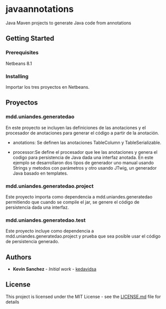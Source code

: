 # javaannotations
Java Maven projects to generate Java code from annotations


## Getting Started

### Prerequisites
Netbeans 8.1

### Installing
Importar los tres proyectos en Netbeans.

## Proyectos
### mdd.uniandes.generatedao
En este proyecto se incluyen las definiciones de las anotaciones y el procesador de anotaciones para generar el código a partir de la anotación.

* anotations: Se definen las anotaciones TableColumn y TableSerializable.

* processor:Se define el procesador que lee las anotaciones y genera el codigo para persistencia de Java dada una interfaz anotada. En este ejemplo se desarrollaron dos tipos de generador uno manual usando Strings y metodos con parámetros y otro usando JTwig, un generador Java basado en templates.

### mdd.uniandes.generatedao.project
Este proyecto importa como dependencia a mdd.uniandes.generatedao permitiendo que cuando se compile el jar, se genere el código de persistencia dada una interfaz.

### mdd.uniandes.generatedao.test
Este proyecto incluye como dependencia a mdd.uniandes.generatedao.project y prueba que sea posible usar el código de persistencia generado.

## Authors

* **Kevin Sanchez** - *Initial work* - [kedavidsa](https://github.com/kedavidsa)

## License

This project is licensed under the MIT License - see the [LICENSE.md](LICENSE.md) file for details
